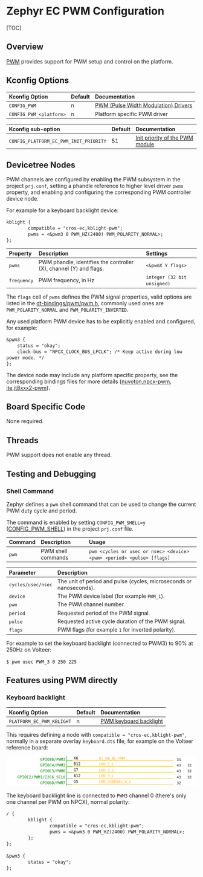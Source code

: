 # Zephyr EC PWM Configuration

[TOC]

## Overview

[PWM] provides support for PWM setup and control on the platform.

## Kconfig Options

Kconfig Option | Default | Documentation
:------------- | :------ | :------------
`CONFIG_PWM` | n | [PWM (Pulse Width Modulation) Drivers]
`CONFIG_PWM_<platform>` | n | Platform specific PWM driver

Kconfig sub-option | Default | Documentation
:----------------- | :------ | :------------
`CONFIG_PLATFORM_EC_PWM_INIT_PRIORITY` | 51 | [Init priority of the PWM module]

## Devicetree Nodes

PWM channels are configured by enabling the PWM subsystem in the project
`prj.conf`, setting a phandle reference to higher level driver `pwms` property,
and enabling and configuring the corresponding PWM controller device node.

For example for a keyboard backlight device:

```
kblight {
        compatible = "cros-ec,kblight-pwm";
        pwms = <&pwm3 0 PWM_HZ(2400) PWM_POLARITY_NORMAL>;
};
```

Property | Description | Settings
:------- | :---------- | :-------
`pwms` | PWM phandle, identifies the controller (X), channel (Y) and flags. | `<&pwmX Y flags>`
`frequency` | PWM frequency, in Hz | `integer (32 bit unsigned)`

The `flags` cell of `pwms` defines the PWM signal properties, valid options are
listed in the [dt-bindings/pwm/pwm.h], commonly used ones are
`PWM_POLARITY_NORMAL` and `PWM_POLARITY_INVERTED`.

Any used platform PWM device has to be explicitly enabled and configured, for example:

```
&pwm3 {
	status = "okay";
	clock-bus = "NPCX_CLOCK_BUS_LFCLK"; /* Keep active during low power mode. */
};
```

The device node may include any platform specific property, see the
corresponding bindings files for more details ([nuvoton,npcx-pwm],
[ite,it8xxx2-pwm]).

## Board Specific Code

None required.

## Threads

PWM support does not enable any thread.

## Testing and Debugging

### Shell Command

Zephyr defines a `pwm` shell command that can be used to change the current PWM
duty cycle and period.

The command is enabled by setting `CONFIG_PWM_SHELL=y` ([CONFIG_PWM_SHELL]) in the project `prj.conf` file.

Command | Description | Usage
:------ | :---------- | :----
`pwm` | PWM shell commands | `pwm <cycles or usec or nsec> <device> <pwm> <period> <pulse> [flags]`

Parameter | Description
:-------- | :----------
`cycles/usec/nsec` | The unit of period and pulse (cycles, microseconds or nanoseconds).
`device` | The PWM device label (for example `PWM_1`).
`pwm` | The PWM channel number.
`period` | Requested period of the PWM signal.
`pulse` | Requested active cycle duration of the PWM signal.
`flags` | PWM flags (for example `1` for inverted polarity).

For example to set the keyboard backlight (connected to PWM3) to 90%  at 250Hz on Volteer:

`$ pwm usec PWM_3 0 250 225`

## Features using PWM directly

### Keyboard backlight

Kconfig Option | Default | Documentation
:------------- | :------ | :------------
`PLATFORM_EC_PWM_KBLIGHT` | n | [PWM keyboard backlight]

This requires defining a node with `compatible = "cros-ec,kblight-pwm"`,
normally in a separate overlay `keyboard.dts` file, for example on the Volteer
reference board:

![PWM Example]

The keyboard backlight line is connected to `PWM3` channel 0 (there's only one
channel per PWM on NPCX), normal polarity:

```
/ {
        kblight {
                compatible = "cros-ec,kblight-pwm";
                pwms = <&pwm3 0 PWM_HZ(2400) PWM_POLARITY_NORMAL>;
        };
};

&pwm3 {
        status = "okay";
};
```

[PWM]: ../ec_terms.md#pwm
[PWM (Pulse Width Modulation) Drivers]: https://docs.zephyrproject.org/latest/kconfig.html#CONFIG_PWM
[PWM (Pulse Width Modulation) module]: https://source.chromium.org/chromiumos/chromiumos/codesearch/+/main:src/platform/ec/zephyr/Kconfig?q=%22config%20PLATFORM_EC_PWM%22
[Init priority of the PWM module]: https://source.chromium.org/chromiumos/chromiumos/codesearch/+/main:src/platform/ec/zephyr/Kconfig.init_priority?q=%22config%20PLATFORM_EC_PWM_INIT_PRIORITY%22
[CONFIG_PWM_SHELL]: https://docs.zephyrproject.org/latest/kconfig.html#CONFIG_PWM_SHELL
[PWM display backlight]:https://source.chromium.org/chromiumos/chromiumos/codesearch/+/main:src/platform/ec/zephyr/Kconfig?q=%22config%20PLATFORM_EC_PWM_DISPLIGHT%22
[PWM keyboard backlight]:https://source.chromium.org/chromiumos/chromiumos/codesearch/+/main:src/platform/ec/zephyr/Kconfig?q=%22config%20PLATFORM_EC_PWM_KBLIGHT%22
[dt-bindings/pwm/pwm.h]: https://github.com/zephyrproject-rtos/zephyr/blob/main/include/dt-bindings/pwm/pwm.h
[PWM Example]: pwm_schematic.png
[nuvoton,npcx-pwm]: https://github.com/zephyrproject-rtos/zephyr/blob/main/dts/bindings/pwm/nuvoton%2Cnpcx-pwm.yaml
[ite,it8xxx2-pwm]: https://github.com/zephyrproject-rtos/zephyr/blob/main/dts/bindings/pwm/ite%2Cit8xxx2-pwm.yaml
